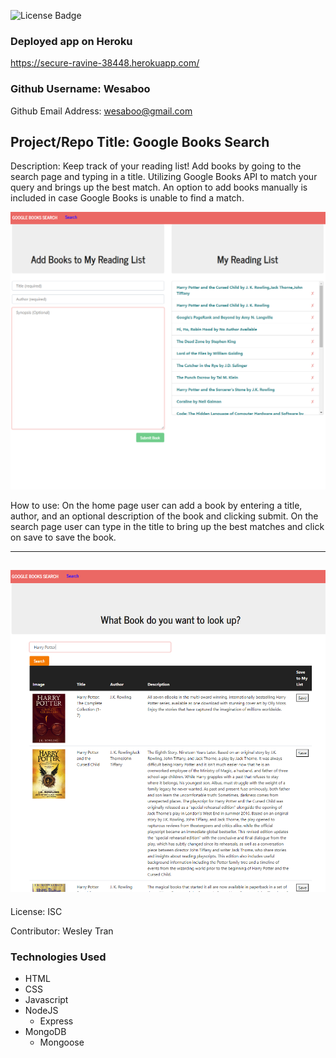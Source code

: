 ![License Badge](https://img.shields.io/badge/License-ISC-green.svg)

### Deployed app on Heroku 
https://secure-ravine-38448.herokuapp.com/

### Github Username: Wesaboo

Github Email Address: wesaboo@gmail.com

## Project/Repo Title: Google Books Search

Description: Keep track of your reading list! Add books by going to the search page and typing in a title. Utilizing Google Books API to match your query and brings up the best match. An option to add books manually is included in case Google Books is unable to find a match.

![Screenshot](/assets/images/GoogleBooks.png)

How to use: On the home page user can add a book by entering a title, author, and an optional description of the book and clicking submit. On the search page user can type in the title to bring up the best matches and click on save to save the book.

---
![Screenshot](/assets/images/GoogleBooks2.png)
---

License: ISC

Contributor: Wesley Tran

### Technologies Used

- HTML
- CSS
- Javascript
- NodeJS
  - Express
- MongoDB
  - Mongoose
